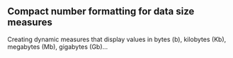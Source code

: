 ## Compact number formatting for data size measures

Creating dynamic measures that display values in bytes (b), kilobytes (Kb), megabytes (Mb), gigabytes (Gb)...